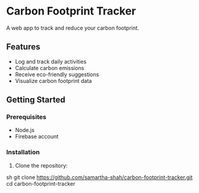 # Carbon Footprint Tracker

A web app to track and reduce your carbon footprint.

## Features
- Log and track daily activities
- Calculate carbon emissions
- Receive eco-friendly suggestions
- Visualize carbon footprint data

## Getting Started
### Prerequisites
- Node.js
- Firebase account

### Installation
1. Clone the repository:
   
sh
   git clone https://github.com/samartha-shah/carbon-footprint-tracker.git 
   cd carbon-footprint-tracker
